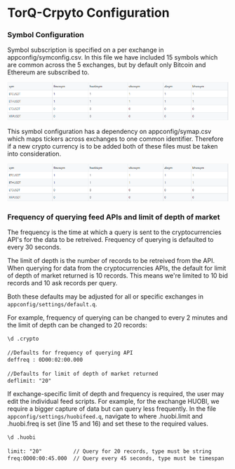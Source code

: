 # TorQ-Crpyto Configuration


### Symbol Configuration  

Symbol subscription is specified on a per exchange in appconfig/symconfig.csv. In this file we have included 15 symbols which are common across the 5 exchanges, but by default only Bitcoin and Ethereum are subscribed to.

![Sym Config](graphics/symconfig.PNG)

This symbol configuration has a dependency on appconfig/symap.csv which maps tickers across exchanges to one common identifier. Therefore if a new crypto currency is to be added both of these files must be taken into consideration. 

![Sym Config2](graphics/symconfig.PNG)

### Frequency of querying feed APIs and limit of depth of market  
The frequency is the time at which a query is sent to the cryptocurrencies API's
for the data to be retreived. Frequency of querying is defaulted to every 30 seconds.  

The limit of depth is the number of records to be retreived from the API. When 
querying for data from the cryptocurrencies APIs, the default for limit of depth
of market returned is 10 records. This means we're limited to 10 bid records and 
10 ask records per query.  

Both these defaults may be adjusted for all or specific exchanges in `appconfig/settings/default.q`.

For example, frequency of querying can be changed to every 2 minutes and the limit
of depth can be changed to 20 records:

    \d .crypto

    //Defaults for frequency of querying API
    deffreq : 0D00:02:00.000

    //Defaults for limit of depth of market returned
    deflimit: "20"


If exchange-specific limit of depth and frequency is required, the user may edit the individual feed scripts.
For example, for the exchange HUOBI, we require a bigger capture of data but can query less frequently.
In the file `appconfig/settings/huobifeed.q`, navigate to where .huobi.limit and .huobi.freq is set (line 15 and 16)
and set these to the required values.  
    
    \d .huobi
    
    limit: "20"          // Query for 20 records, type must be string
    freq:0D00:00:45.000  // Query every 45 seconds, type must be timespan
